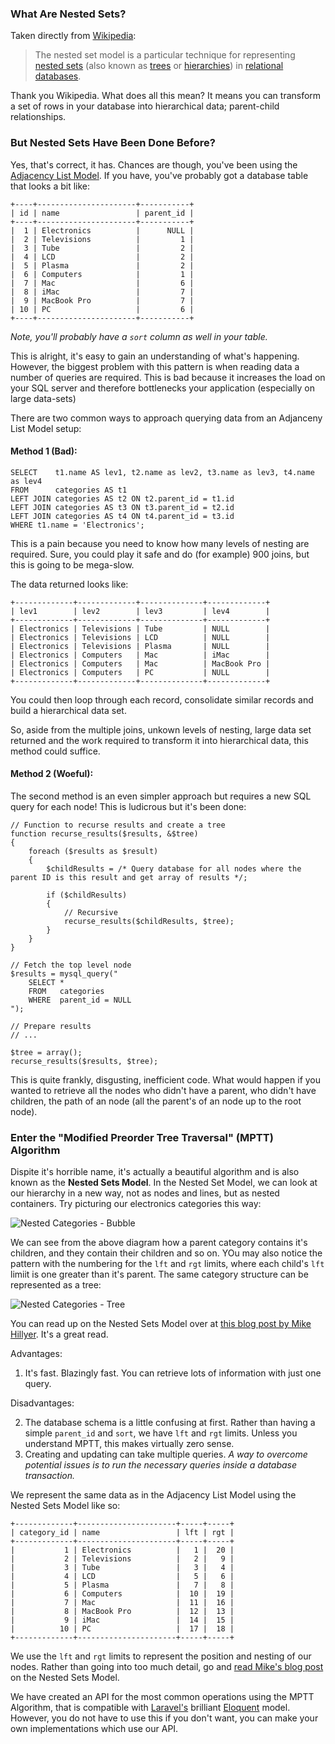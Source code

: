### What Are Nested Sets?

Taken directly from [Wikipedia](http://en.wikipedia.org/wiki/Nested_set_model):

> The nested set model is a particular technique for representing [nested sets](http://en.wikipedia.org/wiki/Nested_set) (also known as [trees](http://en.wikipedia.org/wiki/Tree_(data_structure)) or [hierarchies](http://en.wikipedia.org/wiki/Hierarchy)) in [relational databases](http://en.wikipedia.org/wiki/Relational_database).

Thank you Wikipedia. What does all this mean? It means you can transform a set of rows in your database into hierarchical data; parent-child relationships.

### But Nested Sets Have Been Done Before?

Yes, that's correct, it has. Chances are though, you've been using the [Adjacency List Model](http://en.wikipedia.org/wiki/Adjacency_list). If you have, you've probably got a database table that looks a bit like:

	+----+----------------------+-----------+
	| id | name                 | parent_id |
	+----+----------------------+-----------+
	|  1 | Electronics          |      NULL |
	|  2 | Televisions          |         1 |
	|  3 | Tube                 |         2 |
	|  4 | LCD                  |         2 |
	|  5 | Plasma               |         2 |
	|  6 | Computers            |         1 |
	|  7 | Mac                  |         6 |
	|  8 | iMac                 |         7 |
	|  9 | MacBook Pro          |         7 |
	| 10 | PC                   |         6 |
	+----+----------------------+-----------+

*Note, you'll probably have a `sort` column as well in your table.*

This is alright, it's easy to gain an understanding of what's happening. However, the biggest problem with this pattern is when reading data a number of queries are required. This is bad because it increases the load on your SQL server and therefore bottlenecks your application (especially on large data-sets)

There are two common ways to approach querying data from an Adjanceny List Model setup:

#### Method 1 (Bad):

	SELECT    t1.name AS lev1, t2.name as lev2, t3.name as lev3, t4.name as lev4
	FROM      categories AS t1
	LEFT JOIN categories AS t2 ON t2.parent_id = t1.id
	LEFT JOIN categories AS t3 ON t3.parent_id = t2.id
	LEFT JOIN categories AS t4 ON t4.parent_id = t3.id
	WHERE t1.name = 'Electronics';

This is a pain because you need to know how many levels of nesting are required. Sure, you could play it safe and do (for example) 900 joins, but this is going to be mega-slow.

The data returned looks like:

	+-------------+-------------+--------------+-------------+
	| lev1        | lev2        | lev3         | lev4        |
	+-------------+-------------+--------------+-------------+
	| Electronics | Televisions | Tube         | NULL        |
	| Electronics | Televisions | LCD          | NULL        |
	| Electronics | Televisions | Plasma       | NULL        |
	| Electronics | Computers   | Mac          | iMac        |
	| Electronics | Computers   | Mac          | MacBook Pro |
	| Electronics | Computers   | PC           | NULL        |
	+-------------+-------------+--------------+-------------+

You could then loop through each record, consolidate similar records and build a hierarchical data set.

So, aside from the multiple joins, unkown levels of nesting, large data set returned and the work required to transform it into hierarchical data, this method could suffice.

#### Method 2 (Woeful):

The second method is an even simpler approach but requires a new SQL query for each node! This is ludicrous but it's been done:

	// Function to recurse results and create a tree
	function recurse_results($results, &$tree)
	{
		foreach ($results as $result)
		{
			$childResults = /* Query database for all nodes where the parent ID is this result and get array of results */;

			if ($childResults)
			{
				// Recursive
				recurse_results($childResults, $tree);
			}
		}
	}

	// Fetch the top level node
	$results = mysql_query("
		SELECT *
		FROM   categories
		WHERE  parent_id = NULL
	");

	// Prepare results
	// ...

	$tree = array();
	recurse_results($results, $tree);

This is quite frankly, disgusting, inefficient code. What would happen if you wanted to retrieve all the nodes who didn't have a parent, who didn't have children, the path of an node (all the parent's of an node up to the root node).

### Enter the "Modified Preorder Tree Traversal" (MPTT) Algorithm

Dispite it's horrible name, it's actually a beautiful algorithm and is also known as the **Nested Sets Model**. In the Nested Set Model, we can look at our hierarchy in a new way, not as nodes and lines, but as nested containers. Try picturing our electronics categories this way:

![Nested Categories - Bubble](https://raw.github.com/cartalyst/nested-sets/master/resources/nested-sets-chart-bubble.png?login=bencorlett&token=693c41f1f8e03be38e9e4527cd53d6b5)

We can see from the above diagram how a parent category contains it's children, and they contain their children and so on. YOu may also notice the pattern with the numbering for the `lft` and `rgt` limits, where each child's `lft` limiit is one greater than it's parent. The same category structure can be represented as a tree:

![Nested Categories - Tree](https://raw.github.com/cartalyst/nested-sets/master/resources/nested-sets-chart-tree.png?login=bencorlett&token=09fe2749898d036012e79a6eacdbf28c)

You can read up on the Nested Sets Model over at [this blog post by Mike Hillyer](http://mikehillyer.com/articles/managing-hierarchical-data-in-mysql/). It's a great read.

Advantages:

1. It's fast. Blazingly fast. You can retrieve lots of information with just one query.

Disadvantages:

2. The database schema is a little confusing at first. Rather than having a simple `parent_id` and `sort`, we have `lft` and `rgt` limits. Unless you understand MPTT, this makes virtually zero sense.
3. Creating and updating can take multiple queries. *A way to overcome potential issues is to run the necessary queries inside a database transaction.*

We represent the same data as in the Adjacency List Model using the Nested Sets Model like so:

	+-------------+----------------------+-----+-----+
	| category_id | name                 | lft | rgt |
	+-------------+----------------------+-----+-----+
	|           1 | Electronics          |   1 |  20 |
	|           2 | Televisions          |   2 |   9 |
	|           3 | Tube                 |   3 |   4 |
	|           4 | LCD                  |   5 |   6 |
	|           5 | Plasma               |   7 |   8 |
	|           6 | Computers            |  10 |  19 |
	|           7 | Mac                  |  11 |  16 |
	|           8 | MacBook Pro          |  12 |  13 |
	|           9 | iMac                 |  14 |  15 |
	|          10 | PC                   |  17 |  18 |
	+-------------+----------------------+-----+-----+

We use the `lft` and `rgt` limits to represent the position and nesting of our nodes. Rather than going into too much detail, go and [read Mike's blog post](http://mikehillyer.com/articles/managing-hierarchical-data-in-mysql/) on the Nested Sets Model.

We have created an API for the most common operations using the MPTT Algorithm, that is compatible with [Laravel's](http://www.laravel.com) brilliant [Eloquent](http://four.laravel.com/docs/eloquent) model. However, you do not have to use this if you don't want, you can make your own implementations which use our API.
